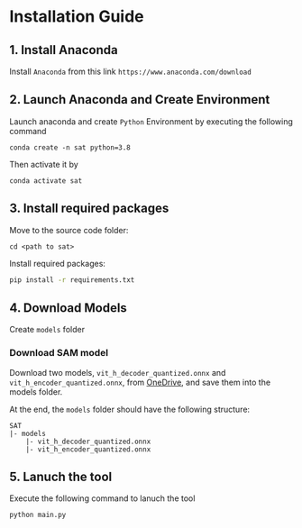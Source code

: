 # Installation Guide

## 1. Install Anaconda

Install `Anaconda` from this link `https://www.anaconda.com/download`

## 2. Launch Anaconda and Create Environment

Launch anaconda and create `Python` Environment by executing the following command

```
conda create -n sat python=3.8
```

Then activate it by

```
conda activate sat
```

## 3. Install required packages

Move to the source code folder:

```
cd <path to sat>
```

Install required packages:

```bash
pip install -r requirements.txt
```

## 4. Download Models

Create `models` folder


### Download SAM model

Download two models, `vit_h_decoder_quantized.onnx` and `vit_h_encoder_quantized.onnx`, from [OneDrive](https://hkustconnect-my.sharepoint.com/:f:/g/personal/ykwongaq_connect_ust_hk/EhRCvPn3zYRHjaGm43XYOz8ByFFJr6n9l75Gi7KkoEuVVA?e=PXGTcO), and save them into the models folder.

At the end, the `models` folder should have the following structure:

```
SAT
|- models
    |- vit_h_decoder_quantized.onnx
    |- vit_h_encoder_quantized.onnx
```

## 5. Lanuch the tool
Execute the following command to lanuch the tool
```bash
python main.py
```